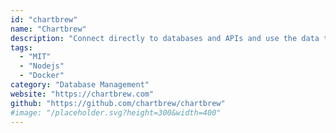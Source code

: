 ```yaml
---
id: "chartbrew"
name: "Chartbrew"
description: "Connect directly to databases and APIs and use the data to create beautiful charts."
tags:
  - "MIT"
  - "Nodejs"
  - "Docker"
category: "Database Management"
website: "https://chartbrew.com"
github: "https://github.com/chartbrew/chartbrew"
#image: "/placeholder.svg?height=300&width=400"
---
```


